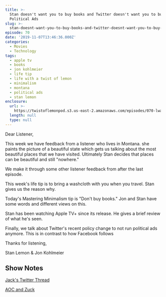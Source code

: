 ```yaml
---
title: >-
  Stan doesn't want you to buy books and Twitter doesn't want you to buy
  Political Ads
slug: >-
  stan-doesnt-want-you-to-buy-books-and-twitter-doesnt-want-you-to-buy-political-ads
episode: 70
date: '2019-11-07T13:46:36.000Z'
categories:
  - Movies
  - Technology
tags:
  - apple tv
  - books
  - jon kohlmeier
  - life tip
  - life with a twist of lemon
  - minimalism
  - montana
  - political ads
  - stan lemon
enclosure:
  url: >-
    https://twistoflemonpod.s3.us-east-2.amazonaws.com/episodes/070-lwatol-20191107.mp3
  length: null
  type: null
---
```


Dear Listener,

This week we have feedback from a listener who lives in Montana. she paints the picture of a beautiful state which gets us talking about the most beautiful places that we have visited. Ultimately Stan decides that places can be beautiful and still "nowhere."

We make it through some other listener feedback from after the last episode.

This week's life tip is to bring a washcloth with you when you travel. Stan gives us the reason why.

Today's Mastering Minimalism tip is "Don't buy books." Jon and Stan have some words and different views on this.

Stan has been watching Apple TV+ since its release. He gives a brief review of what he's seen.

Finally, we talk about Twitter's recent policy change to not run political ads anymore. This is in contrast to how Facebook follows

Thanks for listening,

Stan Lemon & Jon Kohlmeier

## Show Notes

[Jack's Twitter Thread](https://twitter.com/jack/status/1189634360472829952)

[AOC and Zuck](https://youtu.be/TuIhb-xbW9I)
